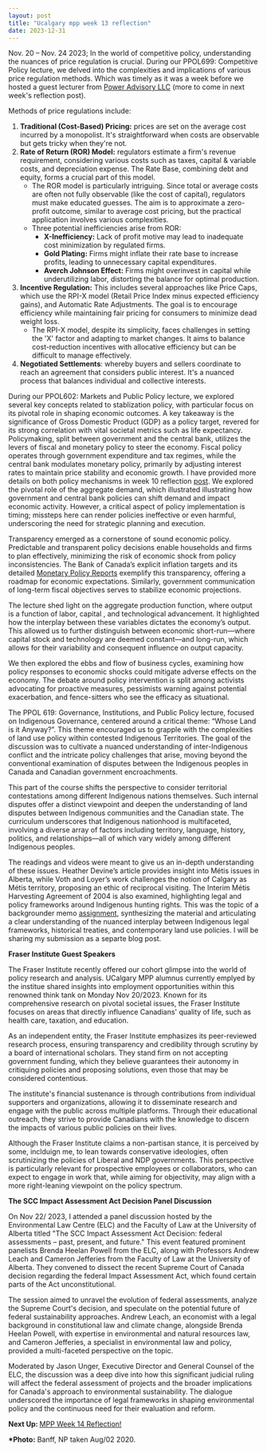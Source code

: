 ```yaml
---
layout: post
title: "Ucalgary mpp week 13 reflection"
date: 2023-12-31
---
```


<!-- wp:paragraph -->
<p>Nov. 20 – Nov. 24 2023; In the world of competitive policy, understanding the nuances of price regulation is crucial. During our PPOL699: Competitive Policy lecture, we delved into the complexities and implications of various price regulation methods. Which was timely as it was a week before we hosted a guest lecturer from <a href="https://www.poweradvisoryllc.com/" target="_blank" rel="noreferrer noopener">Power Advisory LLC</a> (more to come in next week's reflection post).</p>
<!-- /wp:paragraph -->

<!-- wp:paragraph -->
<p>Methods of price regulations include:</p>
<!-- /wp:paragraph -->

<!-- wp:list {"ordered":true} -->
<ol><!-- wp:list-item -->
<li><strong>Traditional (Cost-Based) Pricing:</strong> prices are set on the average cost incurred by a monopolist. It's straightforward when costs are observable but gets tricky when they're not.</li>
<!-- /wp:list-item -->

<!-- wp:list-item -->
<li><strong>Rate of Return (ROR) Model:</strong> regulators estimate a firm's revenue requirement, considering various costs such as taxes, capital &amp; variable costs, and depreciation expense. The Rate Base, combining debt and equity, forms a crucial part of this model.<!-- wp:list -->
<ul><!-- wp:list-item -->
<li>The ROR model is particularly intriguing. Since total or average costs are often not fully observable (like the cost of capital), regulators must make educated guesses. The aim is to approximate a zero-profit outcome, similar to average cost pricing, but the practical application involves various complexities.</li>
<!-- /wp:list-item -->

<!-- wp:list-item -->
<li>Three potential inefficiencies arise from ROR:<!-- wp:list -->
<ul><!-- wp:list-item -->
<li><strong>X-Inefficiency:</strong> Lack of profit motive may lead to inadequate cost minimization by regulated firms.</li>
<!-- /wp:list-item -->

<!-- wp:list-item -->
<li><strong>Gold Plating:</strong> Firms might inflate their rate base to increase profits, leading to unnecessary capital expenditures.</li>
<!-- /wp:list-item -->

<!-- wp:list-item -->
<li><strong>Averch Johnson Effect:</strong> Firms might overinvest in capital while underutilizing labor, distorting the balance for optimal production.</li>
<!-- /wp:list-item --></ul>
<!-- /wp:list --></li>
<!-- /wp:list-item --></ul>
<!-- /wp:list --></li>
<!-- /wp:list-item -->

<!-- wp:list-item -->
<li><strong>Incentive Regulation:</strong> This includes several approaches like Price Caps, which use the RPI-X model (Retail Price Index minus expected efficiency gains), and Automatic Rate Adjustments. The goal is to encourage efficiency while maintaining fair pricing for consumers to minimize dead weight loss.<!-- wp:list -->
<ul><!-- wp:list-item -->
<li>The RPI-X model, despite its simplicity, faces challenges in setting the 'X' factor and adapting to market changes. It aims to balance cost-reduction incentives with allocative efficiency but can be difficult to manage effectively.</li>
<!-- /wp:list-item --></ul>
<!-- /wp:list --></li>
<!-- /wp:list-item -->

<!-- wp:list-item -->
<li><strong>Negotiated Settlements</strong>: whereby buyers and sellers coordinate to reach an agreement that considers public interest. It's a nuanced process that balances individual and collective interests.</li>
<!-- /wp:list-item --></ol>
<!-- /wp:list -->

<!-- wp:paragraph -->
<p>During our PPOL602: Markets and Public Policy lecture, we explored several key concepts related to stablization policy, with particular focus on its pivotal role in shaping economic outcomes. A key takeaway is the significance of Gross Domestic Product (GDP) as a policy target, revered for its strong correlation with vital societal metrics such as life expectancy. Policymaking, split between government and the central bank, utilizes the levers of fiscal and monetary policy to steer the economy. Fiscal policy operates through government expenditure and tax regimes, while the central bank modulates monetary policy, primarily by adjusting interest rates to maintain price stability and economic growth. I have provided more details on both policy mechanisms in week 10 reflection <a href="https://ahmedelmeligy.com/2023/11/05/ucalgary-mpp-week-10-reflection/" target="_blank" rel="noreferrer noopener">post</a>. We explored  the pivotal role of the aggregate demand, which illustrated illustrating how government and central bank policies can shift demand and impact economic activity. However, a critical aspect of policy implementation is timing; missteps here can render policies ineffective or even harmful, underscoring the need for strategic planning and execution.</p>
<!-- /wp:paragraph -->

<!-- wp:paragraph -->
<p>Transparency emerged as a cornerstone of sound economic policy. Predictable and transparent policy decisions enable households and firms to plan effectively, minimizing the risk of economic shock from policy inconsistencies. The Bank of Canada’s explicit inflation targets and its detailed <a href="https://www.bankofcanada.ca/publications/mpr/" target="_blank" rel="noreferrer noopener">Monetary Policy Reports</a> exemplify this transparency, offering a roadmap for economic expectations. Similarly, government communication of long-term fiscal objectives serves to stabilize economic projections.</p>
<!-- /wp:paragraph -->

<!-- wp:paragraph -->
<p>The lecture shed light on the aggregate production function, where output is a function of labor, capital , and technological advancement. It highlighted how the interplay between these variables dictates the economy’s output. This allowed us to further distinguish between economic short-run—where capital stock and technology are deemed constant—and long-run, which allows for their variability and consequent influence on output capacity.</p>
<!-- /wp:paragraph -->

<!-- wp:paragraph -->
<p>We then explored the ebbs and flow of business cycles, examining how policy responses to economic shocks could mitigate adverse effects on the economy. The debate around policy intervention is split among activists advocating for proactive measures, pessimists warning against potential exacerbation, and fence-sitters who see the efficacy as situational.</p>
<!-- /wp:paragraph -->

<!-- wp:paragraph -->
<p>The PPOL 619: Governance, Institutions, and Public Policy lecture, focused on Indigenous Governance, centered around a critical theme: “Whose Land is it Anyway?”. This theme encouraged us to grapple with the complexities of land use policy within contested Indigenous Territories. The goal of the discussion was to cultivate a nuanced understanding of inter-Indigenous conflict and the intricate policy challenges that arise, moving beyond the conventional examination of disputes between the Indigenous peoples in Canada and Canadian government encroachments.</p>
<!-- /wp:paragraph -->

<!-- wp:paragraph -->
<p>This part of the course shifts the perspective to consider territorial contestations among different Indigenous nations themselves. Such internal disputes offer a distinct viewpoint and deepen the understanding of land disputes between Indigenous communities and the Canadian state. The curriculum underscores that Indigenous nationhood is multifaceted, involving a diverse array of factors including territory, language, history, politics, and relationships—all of which vary widely among different Indigenous peoples.</p>
<!-- /wp:paragraph -->

<!-- wp:paragraph -->
<p>The readings and videos were meant to give us an in-depth understanding of these issues. Heather Devine’s article provides insight into Métis issues in Alberta, while Voth and Loyer’s work challenges the notion of Calgary as Métis territory, proposing an ethic of reciprocal visiting. The Interim Métis Harvesting Agreement of 2004 is also examined, highlighting legal and policy frameworks around Indigenous hunting rights. This was the topic of a backgrounder memo <a href="https://ahmedelmeligy.com/2023/12/31/assignment-indigenous-governance-memo/" target="_blank" rel="noreferrer noopener">assignment</a>, synthesizing the material and articulating a clear understanding of the nuanced interplay between Indigenous legal frameworks, historical treaties, and contemporary land use policies.  I will be sharing my submission as a separte blog post.</p>
<!-- /wp:paragraph -->

<!-- wp:paragraph -->
<p><strong>Fraser Institute Guest Speakers</strong></p>
<!-- /wp:paragraph -->

<!-- wp:paragraph -->
<p>The Fraser Institute recently offered our cohort glimpse into the world of policy research and analysis. UCalgary MPP alumnus currently emplyed by the institue shared insights into employment opportunities within this renowned think tank on Monday Nov 20/2023. Known for its comprehensive research on pivotal societal issues, the Fraser Institute focuses on areas that directly influence Canadians' quality of life, such as health care, taxation, and education. </p>
<!-- /wp:paragraph -->

<!-- wp:paragraph -->
<p>As an independent entity, the Fraser Institute emphasizes its peer-reviewed research process, ensuring transparency and credibility through scrutiny by a board of international scholars. They stand firm on not accepting government funding, which they believe guarantees their autonomy in critiquing policies and proposing solutions, even those that may be considered contentious.</p>
<!-- /wp:paragraph -->

<!-- wp:paragraph -->
<p>The institute's financial sustenance is through contributions from individual supporters and organizations, allowing it to disseminate research and engage with the public across multiple platforms. Through their educational outreach, they strive to provide Canadians with the knowledge to discern the impacts of various public policies on their lives.</p>
<!-- /wp:paragraph -->

<!-- wp:paragraph -->
<p>Although the Fraser Institute claims a non-partisan stance, it is perceived by some, inclduign me, to lean towards conservative ideologies, often scrutinizing the policies of Liberal and NDP governments. This perspective is particularly relevant for prospective employees or collaborators, who can expect to engage in work that, while aiming for objectivity, may align with a more right-leaning viewpoint on the policy spectrum.</p>
<!-- /wp:paragraph -->

<!-- wp:paragraph -->
<p><strong>The SCC Impact Assessment Act Decision Panel Discussion</strong></p>
<!-- /wp:paragraph -->

<!-- wp:paragraph -->
<p>On Nov 22/ 2023, I attended a panel discussion hosted by the Environmental Law Centre (ELC) and the Faculty of Law at the University of Alberta titled "The SCC Impact Assessment Act Decision: federal assessments – past, present, and future." This event featured prominent panelists Brenda Heelan Powell from the ELC, along with Professors Andrew Leach and Cameron Jefferies from the Faculty of Law at the University of Alberta. They convened to dissect the recent Supreme Court of Canada decision regarding the federal Impact Assessment Act, which found certain parts of the Act unconstitutional.</p>
<!-- /wp:paragraph -->

<!-- wp:paragraph -->
<p>The session aimed to unravel the evolution of federal assessments, analyze the Supreme Court's decision, and speculate on the potential future of federal sustainability approaches. Andrew Leach, an economist with a legal background in constitutional law and climate change, alongside Brenda Heelan Powell, with expertise in environmental and natural resources law, and Cameron Jefferies, a specialist in environmental law and policy, provided a multi-faceted perspective on the topic.</p>
<!-- /wp:paragraph -->

<!-- wp:paragraph -->
<p>Moderated by Jason Unger, Executive Director and General Counsel of the ELC, the discussion was a deep dive into how this significant judicial ruling will affect the federal assessment of projects and the broader implications for Canada's approach to environmental sustainability. The dialogue underscored the importance of legal frameworks in shaping environmental policy and the continuous need for their evaluation and reform.</p>
<!-- /wp:paragraph -->

<!-- wp:paragraph -->
<p><strong>Next Up: </strong><a href="https://ahmedelmeligy.com/2023/12/31/ucalgary-mpp-week-14-reflection/" target="_blank" rel="noreferrer noopener">MPP Week 14 Reflection!</a></p>
<!-- /wp:paragraph -->

<!-- wp:paragraph -->
<p><strong>*Photo:</strong>&nbsp;Banff, NP taken Aug/02 2020.</p>
<!-- /wp:paragraph -->